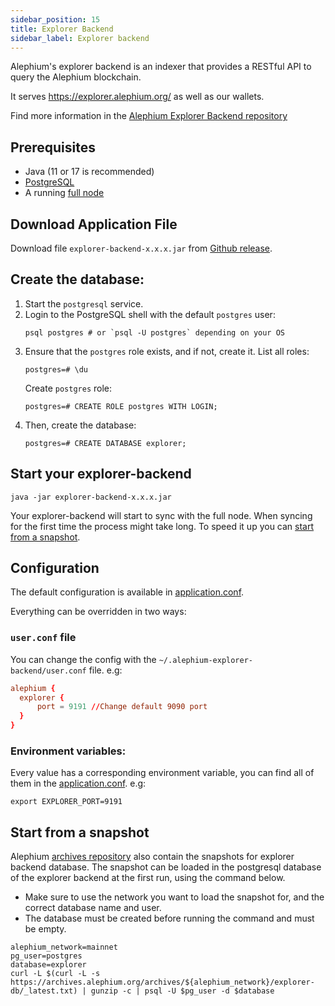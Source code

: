 ```yaml
---
sidebar_position: 15
title: Explorer Backend
sidebar_label: Explorer backend
---
```


Alephium's explorer backend is an indexer that provides a RESTful API to query the Alephium blockchain.

It serves https://explorer.alephium.org/ as well as our wallets.

Find more information in the [Alephium Explorer Backend repository](https://github.com/alephium/explorer-backend/)

## Prerequisites

- Java (11 or 17 is recommended)
- [PostgreSQL](https://www.postgresql.org)
- A running [full node](full-node/getting-started.md)

## Download Application File

Download file `explorer-backend-x.x.x.jar` from [Github release](https://github.com/alephium/explorer-backend/releases/latest).

## Create the database:

1. Start the `postgresql` service.
2. Login to the PostgreSQL shell with the default `postgres` user:
   ```shell
   psql postgres # or `psql -U postgres` depending on your OS
   ```
3. Ensure that the `postgres` role exists, and if not, create it.
   List all roles:
   ```shell
   postgres=# \du
   ```
   Create `postgres` role:
   ```shell
   postgres=# CREATE ROLE postgres WITH LOGIN;
   ```
4. Then, create the database:
   ```shell
   postgres=# CREATE DATABASE explorer;
   ```

## Start your explorer-backend

```shell
java -jar explorer-backend-x.x.x.jar
```

Your explorer-backend will start to sync with the full node. When syncing for the first time the process might take long. To speed it up you can [start from a snapshot](#start-from-a-snapshot).


## Configuration

The default configuration is available in [application.conf](https://github.com/alephium/explorer-backend/blob/master/app/src/main/resources/application.conf).

Everything can be overridden in two ways:

### `user.conf` file

You can change the config with the `~/.alephium-explorer-backend/user.conf` file. e.g:

```conf
alephium {
  explorer {
      port = 9191 //Change default 9090 port
  }
}
```

### Environment variables:

Every value has a corresponding environment variable, you can find all of them in the [application.conf](https://github.com/alephium/explorer-backend/blob/master/app/src/main/resources/application.conf).  e.g:

```shell
export EXPLORER_PORT=9191

```

## Start from a snapshot

Alephium [archives repository](https://archives.alephium.org) also contain the snapshots for explorer backend database.
The snapshot can be loaded in the postgresql database of the explorer backend at the first run, using the command below.

* Make sure to use the network you want to load the snapshot for, and the correct database name and user.
* The database must be created before running the command and must be empty.

```shell
alephium_network=mainnet
pg_user=postgres
database=explorer
curl -L $(curl -L -s https://archives.alephium.org/archives/${alephium_network}/explorer-db/_latest.txt) | gunzip -c | psql -U $pg_user -d $database
```
